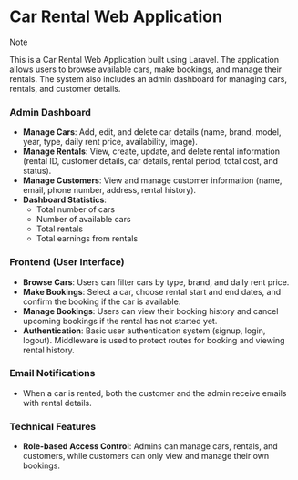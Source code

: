 # Car Rental Web Application

> [!NOTE]
> This is a Car Rental Web Application built using Laravel. The application allows users to browse available cars, make bookings, and manage their rentals. The system also includes an admin dashboard for managing cars, rentals, and customer details.

### Admin Dashboard
- **Manage Cars**: Add, edit, and delete car details (name, brand, model, year, type, daily rent price, availability, image).
- **Manage Rentals**: View, create, update, and delete rental information (rental ID, customer details, car details, rental period, total cost, and status).
- **Manage Customers**: View and manage customer information (name, email, phone number, address, rental history).
- **Dashboard Statistics**: 
  - Total number of cars
  - Number of available cars
  - Total rentals
  - Total earnings from rentals

### Frontend (User Interface)
- **Browse Cars**: Users can filter cars by type, brand, and daily rent price.
- **Make Bookings**: Select a car, choose rental start and end dates, and confirm the booking if the car is available.
- **Manage Bookings**: Users can view their booking history and cancel upcoming bookings if the rental has not started yet.
- **Authentication**: Basic user authentication system (signup, login, logout). Middleware is used to protect routes for booking and viewing rental history.

### Email Notifications
- When a car is rented, both the customer and the admin receive emails with rental details.

### Technical Features
- **Role-based Access Control**: Admins can manage cars, rentals, and customers, while customers can only view and manage their own bookings.